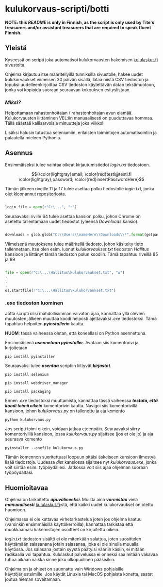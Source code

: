 # kulukorvaus-scripti/botti

**NOTE: this _README_ is only in Finnish, as the script is only used by Tite's treasurers and/or assistant treasurers
that are required to speak fluent Finnish.**

## Yleistä

Kyseessä on scripti joka automatisoi kulukorvausten hakemisen [kululaskut.fi](https://kululaskut.fi/) sivustolta.

Ohjelma kirjautuu itse määritellyillä tunniksilla sivustolle, hakee uudet kulukorvaukset viimeisen 30 päivän sisällä,
lataa niistä CSV tiedoston ja lopuksi uudelleenkirjoittaa CSV tiedoston käytettävän datan tekstimuotoon, jonka
voi kopioida suoraan seuraavan kokouksen esityslistaan.

### _Miksi?_

Helpottamaan rahastonhoitajan / rahastonhoitajan avun elämää. Kulukorvausten liittäminen VEL:iin manuaalisesti on
puuduttavaa hommaa. Tällä säästää kallisarvoisia minuutteja joka viikko!

Lisäksi halusin tutustua seleniumiin, erilaisten toimintojen automatisointiin ja palautella mieleen Pythonia.

## Asennus

Ensimmäiseksi tulee vaihtaa oikeat kirjautumistiedot _login.txt_ tiedostoon. 

$${\color{lightgray}email; \color{red}testi@testi.fi \color{lightgray};password; \color{red}insertPasswordHere}$$

Tämän jälkeen riveille 11 ja 17 tulee asettaa polku tiedostolle _login.txt_, jonka olet kloonannut repositoriosta.

```python

login_file = open(r"C:\...", "r")

```

Seuraavaksi riville 64 tulee asettaa kansion polku, johon Chrome on asetettu tallentamaan uudet tiedostot (yleensä _Downloads_ kansio).

```python

downloads = glob.glob("C:\\Users\\nameHere\\Downloads\\*".format(getpass.getuser()))

```

Viimeisenä muutoksena tulee määritellä tiedosto, johon käsitelty tieto tallennetaan. Itse olen esim. luonut _kulukorvaukset.txt_ tiedoston _Hallitus_ kansioon
ja liittänyt tämän tiedoston polun koodiin. Tämä tapahtuu riveillä 85 ja 89

```python

file = open(r"C:\...\Hallitus\kulukorvaukset.txt", "w")
.
.
.
os.startfile(r"C:\...\Hallitus\kulukorvaukset.txt")

```

### .exe tiedoston luominen

Jotta scripti olisi mahdollisimman vaivaton ajaa, kannattaa yllä olevien muutosten jälkeen muuttaa koodi helposti ajettavaksi _.exe_ tiedostoksi.
Tämä tapahtuu helpoiten ***pyinstallerin*** kautta. 

**HUOM**: tässä vaiheessa oletan, että koneellasi on Python asennettuna.

Ensimmäisenä ***asennetaan pyinstaller***.  Avataan siis komentorivi ja kirjoitetaan

`pip install pyinstaller`

Seuraavaksi tulee ***asentaa*** scriptiin liittyvät ***kirjastot***.

`pip install selenium`

`pip install webdriver_manager`

`pip install packaging`

Ennen _.exe_ tiedostoksi muuttamista, kannattaa tässä vaiheessa ***testata, että koodi toimii oikein*** komentorivin kautta. Navigoi siis komentorivillä
kansioon, johon _kulukorvaus.py_ on tallenettu ja aja komento

`python kulukorvaus.py`		

Jos scripti toimi oikein, voidaan jatkaa eteenpäin. Seuraavaksi siirry komentorivillä kansioon, jossa _kulukorvaus.py_ sijaitsee  (jos et ole jo)
ja aja seuraava komento

`pyinstaller --onefile kulukorvaus.py`

Tämän komennon suoritettuasi loppuun pitäisi äskeiseen kansioon ilmestyä lisää tiedostoja. Uudessa _dist_ kansiossa sijaitsee nyt _kulukorvaus.exe_, jonka voit siirtää
esim. työpöydällesi. Jatkossa voit siis ajaa ohjelman suoraan työpöydältäsi.

## Huomioitavaa

Ohjelma on tarkoitettu ***apuvälineeksi***. Muista aina ***varmistaa*** vielä ***manuaalisesti*** [kululaskut.fi](https://kululaskut.fi/):stä, että kaikki uudet
kulukorvaukset on otettu huomioon.

Ohjelmassa ei ole kattavaa virhetarkastelua joten jos ohjelma kaatuu (varsinkin ensimmäisillä käyttökerroilla), kannattaa tarkistaa että muokkaamasi hakemistojen osoitteet
on kirjoitettu oikein.

_login.txt_ tiedoston sisältö ei ole mitenkään salattua, joten suosittelen käyttämään salasanana jotain salasanaa, joka ei ole sinulla muualla käytössä.
Jos salasana jostain syystä päätyisi vääriin käsiin, ei mitään radikaalia voi tapahtua. Kululaskut palvelussa ei onneksi saa mitään vakavaa tuhoa aikaan vaikka sinne joku
ulkopuolinen pääsisikin.

Ohjelma on ja ohjeet on suunnattu vain Windows pohjaisille käyttöjärjestelmille. Jos käytät Linuxia tai MacOS pohjaista konetta, saatat joutua hieman soveltamaan.


